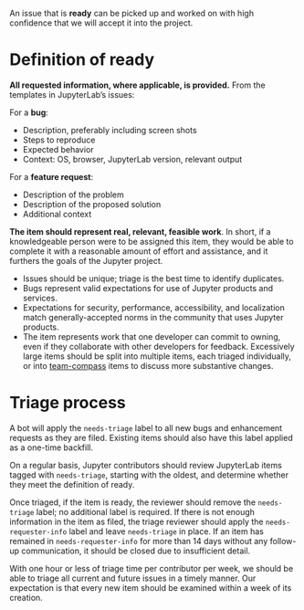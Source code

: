 An issue that is **ready** can be picked up and worked on with high confidence that we will accept it into the project.

# Definition of ready

**All requested information, where applicable, is provided.** From the templates in JupyterLab’s issues:

For a **bug**:

* Description, preferably including screen shots
* Steps to reproduce
* Expected behavior
* Context: OS, browser, JupyterLab version, relevant output

For a **feature request**:

* Description of the problem
* Description of the proposed solution
* Additional context

**The item should represent real, relevant, feasible work**. In short, if a knowledgeable person were to be assigned this item, they would be able to complete it with a reasonable amount of effort and assistance, and it furthers the goals of the Jupyter project.

* Issues should be unique; triage is the best time to identify duplicates.
* Bugs represent valid expectations for use of Jupyter products and services.
* Expectations for security, performance, accessibility, and localization match generally-accepted norms in the community that uses Jupyter products.
* The item represents work that one developer can commit to owning, even if they collaborate with other developers for feedback. Excessively large items should be split into multiple items, each triaged individually, or into [team-compass](https://github.com/jupyterlab/team-compass) items to discuss more substantive changes.

# Triage process

A bot will apply the `needs-triage` label to all new bugs and enhancement requests as they are filed. Existing items should also have this label applied as a one-time backfill.

On a regular basis, Jupyter contributors should review JupyterLab items tagged with `needs-triage`, starting with the oldest, and determine whether they meet the definition of ready.

Once triaged, if the item is ready, the reviewer should remove the `needs-triage` label; no additional label is required. If there is not enough information in the item as filed, the triage reviewer should apply the `needs-requester-info` label and leave `needs-triage` in place. If an item has remained in `needs-requester-info` for more than 14 days without any follow-up communication, it should be closed due to insufficient detail.

With one hour or less of triage time per contributor per week, we should be able to triage all current and future issues in a timely manner. Our expectation is that every new item should be examined within a week of its creation.

